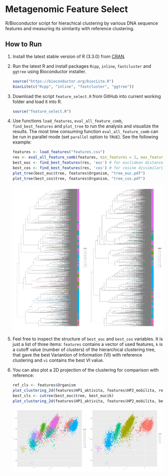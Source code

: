 # Metagenomic Feature Select

R/Bioconductor script for hierachical clustering by various DNA sequence features and measuring its similarity with reference clustering.

## How to Run

1. Install the latest stable version of R (3.3.0) from [CRAN](http://mirrors.nic.cz/R/).

2. Run the latest R and install packages `Rcpp`, `inline`, `fastcluster` and `ggtree` using Bioconductor installer.

    ```R
    source("https://bioconductor.org/biocLite.R")
    biocLite(c("Rcpp", "inline", "fastcluster", "ggtree"))
    ```
3. Download the script `feature_select.R` from GitHub into current working folder and load it into R.

    ```R
    source("feature_select.R")
    ```

4. Use functions `load_features`, `eval_all_feature_comb`, `find_best_features` and `plot_tree` to run the analysis and visualize the results. The most time consuming function `eval_all_feature_comb` can be run in parallel mode (set `parallel` option to `TRUE`). See the following example:

    ```R
    features <- load_features("features.csv")
    res <- eval_all_feature_comb(features, min_features = 2, max_features = 6, parallel = TRUE)
    best_euc <- find_best_features(res, 'euc') # for euclidean distance
    best_cos <- find_best_features(res, 'cos') # for cosine dissimilarity
    plot_tree(best_euc$tree, features$Organism, "tree_euc.pdf")
    plot_tree(best_cos$tree, features$Organism, "tree_cos.pdf")
    ```

    ![Clustering trees for euclidean (left) and cosine (right) distance.](https://raw.githubusercontent.com/jirihon/mg-feature-select/master/fig/tree_euc_cos.png)

5. Feel free to inspect the structure of `best_euc` and `best_cos` variables. It is just a list of three items: `features` contains a vector of used features, `k` is a cutoff value (number of clusters) of the hierarchical clustering tree, that gave the best Variantion of Information (VI) with reference clustering and `vi` contains the best VI value.

6. You can also plot a 2D projection of the clustering for comparison with reference:

    ```R
    ref_cls <- features$Organism
    plot_clustering_2d(features$HP1_aktivita, features$HP2_mobilita, ref_cls, "2d_ref.pdf")
    best_cls <- cutree(best_euc$tree, best_euc$k)
    plot_clustering_2d(features$HP1_aktivita, features$HP2_mobilita, best_cls, "2d_euc.pdf")
    ```
    
    ![Comparison of 2D projections](https://raw.githubusercontent.com/jirihon/mg-feature-select/master/fig/2d.png)
